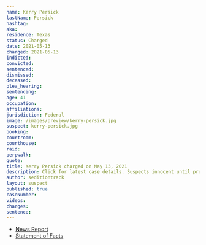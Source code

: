 ```yaml
---
name: Kerry Persick
lastName: Persick
hashtag:
aka:
residence: Texas
status: Charged
date: 2021-05-13
charged: 2021-05-13
indicted:
convicted:
sentenced:
dismissed:
deceased:
plea_hearing:
sentencing:
age: 41
occupation:
affiliations:
jurisdiction: Federal
image: /images/preview/kerry-persick.jpg
suspect: kerry-persick.jpg
booking:
courtroom:
courthouse:
raid:
perpwalk:
quote:
title: Kerry Persick charged on May 13, 2021
description: Click for latest case details. Suspects innocent until proven guilty.
author: seditiontrack
layout: suspect
published: true
caseNumber:
videos:
charges:
sentence:
---
```

- [News Report](https://www.dallasnews.com/news/crime/2021/05/18/tarrant-county-man-recorded-video-from-inside-us-capitol-during-mob-siege-feds-say/)
- [Statement of Facts](https://extremism.gwu.edu/sites/g/files/zaxdzs2191/f/Kerry%20Wayne%20Persick%20Statement%20of%20Facts.pdf)
